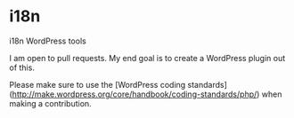 i18n
====

i18n WordPress tools

I am open to pull requests. My end goal is to create a WordPress plugin out of this.

Please make sure to use the [WordPress coding standards] (http://make.wordpress.org/core/handbook/coding-standards/php/) when making a contribution.
